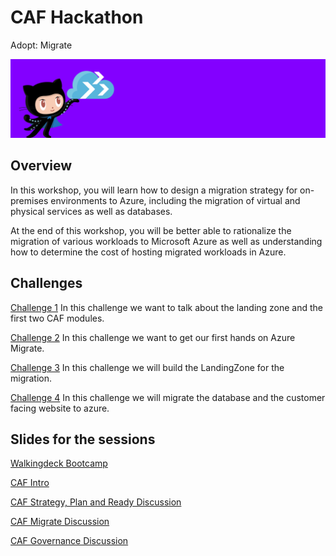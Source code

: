 # CAF Hackathon

Adopt: Migrate

![CAF Hackathon Header](/media/caf-hackathon-header.png)

## Overview

In this workshop, you will learn how to design a migration strategy for on-premises environments to Azure, including the migration of virtual and physical services as well as databases.

At the end of this workshop, you will be better able to rationalize the migration of various workloads to Microsoft Azure as well as understanding how to determine the cost of hosting migrated workloads in Azure.

## Challenges

[Challenge 1](./challenges/challenge1.md)
In this challenge we want to talk about the landing zone and the first two CAF modules.

[Challenge 2](./challenges/challenge2.md)
In this challenge we want to get our first hands on Azure Migrate.

[Challenge 3](./challenges/challenge3.md)
In this challenge we will build the LandingZone for the migration.

[Challenge 4](challenges/challenge4.md)
In this challenge we will migrate the database and the customer facing website to azure.

## Slides for the sessions

[Walkingdeck Bootcamp](sources/WalkingDeck-CAF-Migrate.pptx)

[CAF Intro](./sources/CAF-Governance.pptx)

[CAF Strategy, Plan and Ready Discussion](./sources/CAF-Strategy-Plan-Ready-Workshop.pptx)

[CAF Migrate Discussion](./sources/CAF-Migrate.pptx)

[CAF Governance Discussion](./sources/CAF-Governance.pptx)
